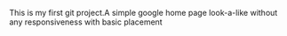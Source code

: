 This is my first git project.A simple google home page look-a-like without any responsiveness with basic placement